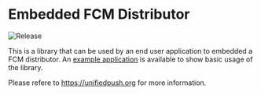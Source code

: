 # Embedded FCM Distributor
![Release](https://jitpack.io/v/UnifiedPush/android-embedded_fcm_distributor.svg)

This is a library that can be used by an end user application to embedded a FCM distributor.
An [example application](https://github.com/UnifiedPush/android-example) is available to show basic usage of the library.

Please refere to <https://unifiedpush.org> for more information.

